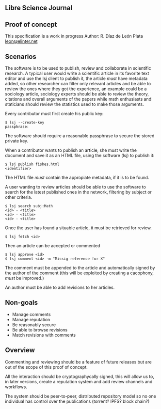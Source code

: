 Libre Science Journal
---------------------

## Proof of concept

This specification is a work in progress
Author: R. Díaz de León Plata <leon@elinter.net>

## Scenarios

The software is to be used to publish, review and collaborate in
scientific research. A typical user would write a scientific article
in its favorite text editor and use the lsj client to publish it, the
article *must* have metadata added, so other researcher can filter only
relevant articles and be able to review the ones where they got the
experience, an example could be a sociology article, sociology experts
should be able to review the theory, citations and overall arguments
of the papers while math enthusiasts and staticians should review the
statistics used to make those arguments.

Every contributor must first create his public key:

	$ lsj --create-key
	passphrase:

The software should require a reasonable passphrase to secure the stored
private key.

When a contributor wants to publish an article, she must write the document
and save it as an HTML file, using the software (lsj) to publish it:

	$ lsj publish fishes.html
	<identifier>

The HTML file *must* contain the appropiate metadata, if it is to be found.

A user wanting to review articles should be able to use the software to search
for the latest published ones in the network, filtering by subject or other
criteria.

	$ lsj search subj:Math
	<id> - <title>
	<id> - <title>
	<id> - <title>

Once the user has found a situable article, it must be retrieved for review.

	$ lsj fetch <id>

Then an article can be accepted or commented

	$ lsj approve <id>
	$ lsj comment <id> -m "Missig reference for X"

The comment must be appended to the article and automatically signed by the
author of the comment (this will be exploited by creating a cacophony, *must*
be improved.)

An author must be able to add revisions to her articles.

## Non-goals

+ Manage comments
+ Manage reputation
+ Be reasonably secure
+ Be able to browse revisions
+ Match revisions with comments

## Overview

Commenting and reviewing should be a feature of future releases but are out
of the scope of this proof of concept.

All the interaction should be cryptographycally signed, this will allow us
to, in later versions, create a reputation system and add review channels
and workflows.

The system should be peer-to-peer, distributed repository model so no one
individual has control over the publications (torrent? IPFS? block chain?)

